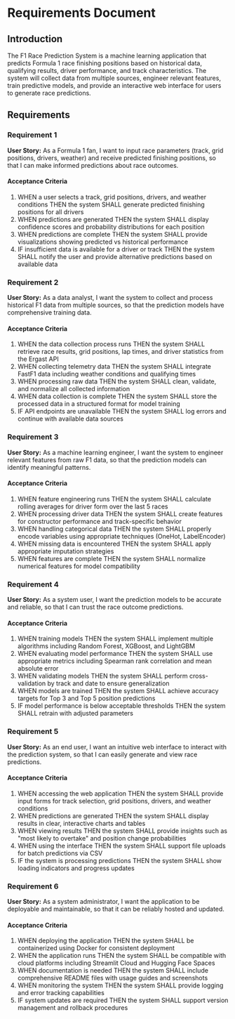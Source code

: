 # Requirements Document

## Introduction

The F1 Race Prediction System is a machine learning application that predicts Formula 1 race finishing positions based on historical data, qualifying results, driver performance, and track characteristics. The system will collect data from multiple sources, engineer relevant features, train predictive models, and provide an interactive web interface for users to generate race predictions.

## Requirements

### Requirement 1

**User Story:** As a Formula 1 fan, I want to input race parameters (track, grid positions, drivers, weather) and receive predicted finishing positions, so that I can make informed predictions about race outcomes.

#### Acceptance Criteria

1. WHEN a user selects a track, grid positions, drivers, and weather conditions THEN the system SHALL generate predicted finishing positions for all drivers
2. WHEN predictions are generated THEN the system SHALL display confidence scores and probability distributions for each position
3. WHEN predictions are complete THEN the system SHALL provide visualizations showing predicted vs historical performance
4. IF insufficient data is available for a driver or track THEN the system SHALL notify the user and provide alternative predictions based on available data

### Requirement 2

**User Story:** As a data analyst, I want the system to collect and process historical F1 data from multiple sources, so that the prediction models have comprehensive training data.

#### Acceptance Criteria

1. WHEN the data collection process runs THEN the system SHALL retrieve race results, grid positions, lap times, and driver statistics from the Ergast API
2. WHEN collecting telemetry data THEN the system SHALL integrate FastF1 data including weather conditions and qualifying times
3. WHEN processing raw data THEN the system SHALL clean, validate, and normalize all collected information
4. WHEN data collection is complete THEN the system SHALL store the processed data in a structured format for model training
5. IF API endpoints are unavailable THEN the system SHALL log errors and continue with available data sources

### Requirement 3

**User Story:** As a machine learning engineer, I want the system to engineer relevant features from raw F1 data, so that the prediction models can identify meaningful patterns.

#### Acceptance Criteria

1. WHEN feature engineering runs THEN the system SHALL calculate rolling averages for driver form over the last 5 races
2. WHEN processing driver data THEN the system SHALL create features for constructor performance and track-specific behavior
3. WHEN handling categorical data THEN the system SHALL properly encode variables using appropriate techniques (OneHot, LabelEncoder)
4. WHEN missing data is encountered THEN the system SHALL apply appropriate imputation strategies
5. WHEN features are complete THEN the system SHALL normalize numerical features for model compatibility

### Requirement 4

**User Story:** As a system user, I want the prediction models to be accurate and reliable, so that I can trust the race outcome predictions.

#### Acceptance Criteria

1. WHEN training models THEN the system SHALL implement multiple algorithms including Random Forest, XGBoost, and LightGBM
2. WHEN evaluating model performance THEN the system SHALL use appropriate metrics including Spearman rank correlation and mean absolute error
3. WHEN validating models THEN the system SHALL perform cross-validation by track and date to ensure generalization
4. WHEN models are trained THEN the system SHALL achieve accuracy targets for Top 3 and Top 5 position predictions
5. IF model performance is below acceptable thresholds THEN the system SHALL retrain with adjusted parameters

### Requirement 5

**User Story:** As an end user, I want an intuitive web interface to interact with the prediction system, so that I can easily generate and view race predictions.

#### Acceptance Criteria

1. WHEN accessing the web application THEN the system SHALL provide input forms for track selection, grid positions, drivers, and weather conditions
2. WHEN predictions are generated THEN the system SHALL display results in clear, interactive charts and tables
3. WHEN viewing results THEN the system SHALL provide insights such as "most likely to overtake" and position change probabilities
4. WHEN using the interface THEN the system SHALL support file uploads for batch predictions via CSV
5. IF the system is processing predictions THEN the system SHALL show loading indicators and progress updates

### Requirement 6

**User Story:** As a system administrator, I want the application to be deployable and maintainable, so that it can be reliably hosted and updated.

#### Acceptance Criteria

1. WHEN deploying the application THEN the system SHALL be containerized using Docker for consistent deployment
2. WHEN the application runs THEN the system SHALL be compatible with cloud platforms including Streamlit Cloud and Hugging Face Spaces
3. WHEN documentation is needed THEN the system SHALL include comprehensive README files with usage guides and screenshots
4. WHEN monitoring the system THEN the system SHALL provide logging and error tracking capabilities
5. IF system updates are required THEN the system SHALL support version management and rollback procedures